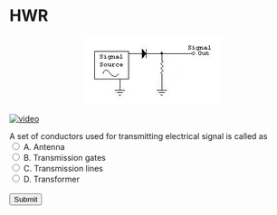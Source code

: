 # HWR
<p align="center">
<img src="./diodes2_files/halfWaveDiagram.jpg">
</p>

[![video](https://i.imgur.com/vKb2F1B.png)](https://youtu.be/vt5fpE0bzSY)

<div class="container">
A set of conductors used for transmitting electrical signal is called as
<FORM method="POST">
<INPUT TYPE="RADIO" VALUE="A" NAME="cc"> A. Antenna<BR>
<INPUT TYPE="RADIO" VALUE="B" NAME="cc"> B. Transmission gates<BR>
<INPUT TYPE="RADIO" VALUE="C" NAME="cc"> C. Transmission lines<BR>
<INPUT TYPE="RADIO" VALUE="D" NAME="cc"> D. Transformer<BR><BR>
<INPUT TYPE="SUBMIT"><BR>
<p id="answer1"></p>
</FORM>
</div>
